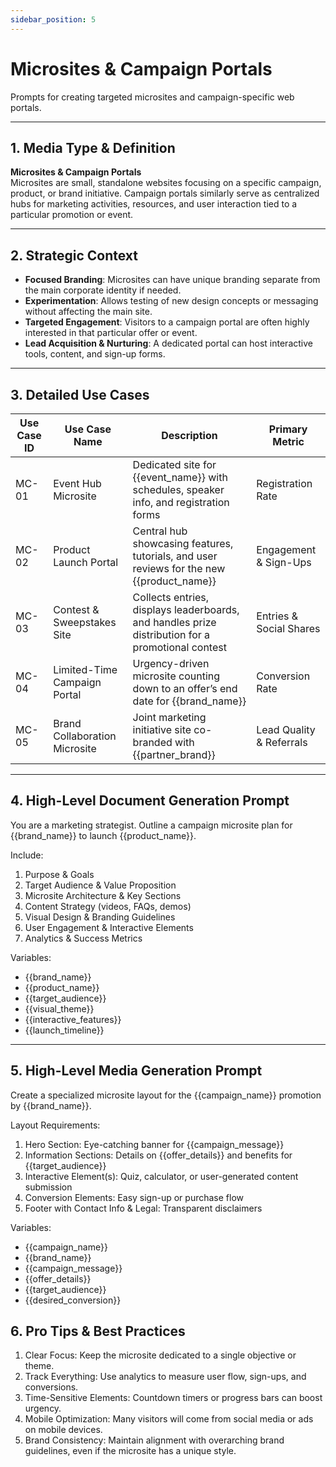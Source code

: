 ```yaml
---
sidebar_position: 5
---
```


# Microsites & Campaign Portals

Prompts for creating targeted microsites and campaign-specific web portals.

---

## 1. Media Type & Definition
**Microsites & Campaign Portals**  
Microsites are small, standalone websites focusing on a specific campaign, product, or brand initiative. Campaign portals similarly serve as centralized hubs for marketing activities, resources, and user interaction tied to a particular promotion or event.

---

## 2. Strategic Context
- **Focused Branding**: Microsites can have unique branding separate from the main corporate identity if needed.
- **Experimentation**: Allows testing of new design concepts or messaging without affecting the main site.
- **Targeted Engagement**: Visitors to a campaign portal are often highly interested in that particular offer or event.
- **Lead Acquisition & Nurturing**: A dedicated portal can host interactive tools, content, and sign-up forms.

---

## 3. Detailed Use Cases

| Use Case ID | Use Case Name                 | Description                                                                                        | Primary Metric         |
|-------------|-------------------------------|----------------------------------------------------------------------------------------------------|------------------------|
| MC-01       | Event Hub Microsite          | Dedicated site for {{event_name}} with schedules, speaker info, and registration forms            | Registration Rate      |
| MC-02       | Product Launch Portal        | Central hub showcasing features, tutorials, and user reviews for the new {{product_name}}          | Engagement & Sign-Ups  |
| MC-03       | Contest & Sweepstakes Site    | Collects entries, displays leaderboards, and handles prize distribution for a promotional contest | Entries & Social Shares|
| MC-04       | Limited-Time Campaign Portal  | Urgency-driven microsite counting down to an offer’s end date for {{brand_name}}                   | Conversion Rate        |
| MC-05       | Brand Collaboration Microsite | Joint marketing initiative site co-branded with {{partner_brand}}                                 | Lead Quality & Referrals|

---

## 4. High-Level Document Generation Prompt

You are a marketing strategist. Outline a campaign microsite plan for {{brand_name}} to launch {{product_name}}. 

Include:
1. Purpose & Goals
2. Target Audience & Value Proposition
3. Microsite Architecture & Key Sections
4. Content Strategy (videos, FAQs, demos)
5. Visual Design & Branding Guidelines
6. User Engagement & Interactive Elements
7. Analytics & Success Metrics

Variables:
- {{brand_name}}
- {{product_name}}
- {{target_audience}}
- {{visual_theme}}
- {{interactive_features}}
- {{launch_timeline}}

---

## 5. High-Level Media Generation Prompt
Create a specialized microsite layout for the {{campaign_name}} promotion by {{brand_name}}.

Layout Requirements:
1. Hero Section: Eye-catching banner for {{campaign_message}}
2. Information Sections: Details on {{offer_details}} and benefits for {{target_audience}}
3. Interactive Element(s): Quiz, calculator, or user-generated content submission
4. Conversion Elements: Easy sign-up or purchase flow
5. Footer with Contact Info & Legal: Transparent disclaimers

Variables:
- {{campaign_name}}
- {{brand_name}}
- {{campaign_message}}
- {{offer_details}}
- {{target_audience}}
- {{desired_conversion}}

## 6. Pro Tips & Best Practices
1. Clear Focus: Keep the microsite dedicated to a single objective or theme.
2. Track Everything: Use analytics to measure user flow, sign-ups, and conversions.
3. Time-Sensitive Elements: Countdown timers or progress bars can boost urgency.
4. Mobile Optimization: Many visitors will come from social media or ads on mobile devices.
5. Brand Consistency: Maintain alignment with overarching brand guidelines, even if the microsite has a unique style. 
